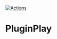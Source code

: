 [![Actions](https://github.com/NWChemEx-Project/PluginPlay/workflows/C_C++_CI/badge.svg)](https://github.com/NWChemEx-Project/PluginPlay)

PluginPlay
==========

